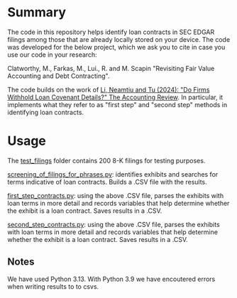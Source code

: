 # Summary
The code in this repository helps identify loan contracts in SEC EDGAR filings among those that are already locally stored on your device.
The code was developed for the below project, which we ask you to cite in case you use our code in your research:

Clatworthy, M., Farkas, M., Lui., R. and M. Scapin "Revisiting Fair Value Accounting and Debt Contracting".

The code builds on the work of [Li, Neamtiu and Tu (2024): "Do Firms Withhold Loan Covenant Details?" The Accounting Review](https://doi.org/10.2308/TAR-2020-0445). In particular, it implements what they refer to as "first step" and "second step" methods in identifying loan contracts.

# Usage

The [test_filings](https://github.com/mikifarkas/sec-edgar-loan-contracts/tree/master/test_filings) folder contains 200 8-K filings for testing purposes.

[screening_of_filings_for_phrases.py](https://github.com/mikifarkas/sec-edgar-loan-contracts/blob/master/screening_of_filings_for_phrases.py): identifies exhibits and searches for terms indicative of loan contracts. Builds a .CSV file with the results.

[first_step_contracts.py](https://github.com/mikifarkas/sec-edgar-loan-contracts/blob/master/first_step_contracts.py): using the above .CSV file, parses the exhibits with loan terms in more detail and records variables that help determine whether the exhibit is a loan contract. Saves results in a .CSV.

[second_step_contracts.py](https://github.com/mikifarkas/sec-edgar-loan-contracts/blob/master/second_step_contracts.py): using the above .CSV file, parses the exhibits with loan terms in more detail and records variables that help determine whether the exhibit is a loan contract. Saves results in a .CSV.

## Notes

We have used Python 3.13. With Python 3.9 we have encoutered errors when writing results to to csvs.
